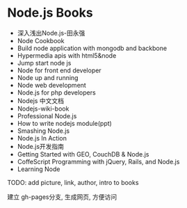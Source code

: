 Node.js Books
======

* 深入浅出Node.js-田永强
* Node Cookbook
* Build node application with mongodb and backbone
* Hypermedia apis with html5&node
* Jump start node js
* Node for front end developer
* Node up and running
* Node web development
* Node.js for php developers
* Nodejs 中文文档
* Nodejs-wiki-book
* Professional Node.js
* How to write nodejs module(ppt)
* Smashing Node.js
* Node.js In Action
* Node.js开发指南
* Getting Started with GEO, CouchDB & Node.js
* CoffeScript Programming with jQuery, Rails, and Node.js
* Learning Node

TODO:
add picture, link, author, intro to books


建立 gh-pages分支, 生成网页, 方便访问
